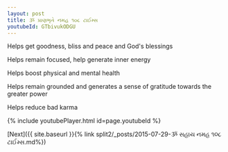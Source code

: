 ```yaml
---
layout: post
title: ૐ પ્રાણભૃતે નમહ ૧૦૮ ટાઈમ્સ
youtubeId: GTbivukODGU
---
```

 
 
Helps get goodness, bliss and peace and God's blessings
 
Helps remain focused, help generate inner energy 
 
Helps boost physical and mental health 
 
Helps remain grounded and generates a sense of gratitude towards the greater power 
 
Helps reduce bad karma
 
 
 
 


{% include youtubePlayer.html id=page.youtubeId %}
 
[Next]({{ site.baseurl }}{% link  split2/_posts/2015-07-29-ૐ સહાય નમહ ૧૦૮ ટાઈમ્સ.md%})
 
